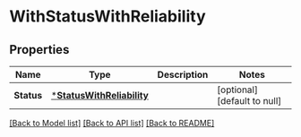 # WithStatusWithReliability

## Properties
Name | Type | Description | Notes
------------ | ------------- | ------------- | -------------
**Status** | [***StatusWithReliability**](StatusWithReliability.md) |  | [optional] [default to null]

[[Back to Model list]](../README.md#documentation-for-models) [[Back to API list]](../README.md#documentation-for-api-endpoints) [[Back to README]](../README.md)

